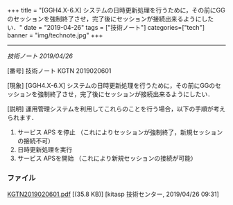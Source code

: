 +++
title = "[GGH4.X-6.X] システムの日時更新処理を行うために，その前にGGのセッションを強制終了させ，完了後にセッションが接続出来るようにしたい．"
date = "2019-04-26"
tags = ["技術ノート"]
categories=["tech"]
banner = "img/technote.jpg"
+++

-------------------------------------------------------------------------------------------------------------------------------------

*技術ノート
2019/04/26*


[番号]
技術ノート KGTN 2019020601

[現象]
[GGH4.X-6.X]
システムの日時更新処理を行うために，その前にGGのセッションを強制終了させ，完了後にセッションが接続出来るようにしたい．

[説明]
運用管理システムを利用してこれらのことを行う場合，以下の手順が考えられます．

1. サービス APS を停止
（これによりセッションが強制終了，新規セッションの接続不可）
2. 日時更新処理を実行
3. サービス APSを開始 （これにより新規セッションの接続が可能）


### ファイル





[KGTN2019020601.pdf](http://techreport.kitasp.net/attachments/download/4251/KGTN2019020601.pdf)
 [(35.8 KB)] [kitasp 技術センター, 2019/04/26
09:31]
